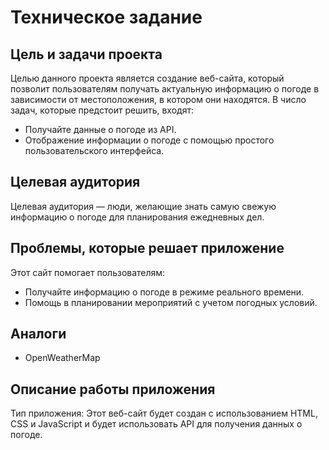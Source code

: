 # Техническое задание

## Цель и задачи проекта
Целью данного проекта является создание веб-сайта, который позволит пользователям получать актуальную информацию о погоде в зависимости от местоположения, в котором они находятся. В число задач, которые предстоит решить, входят:
- Получайте данные о погоде из API.
- Отображение информации о погоде с помощью простого пользовательского интерфейса.

## Целевая аудитория
Целевая аудитория — люди, желающие знать самую свежую информацию о погоде для планирования ежедневных дел.

## Проблемы, которые решает приложение
Этот сайт помогает пользователям:
- Получайте информацию о погоде в режиме реального времени.
- Помощь в планировании мероприятий с учетом погодных условий.

## Аналоги
- OpenWeatherMap

## Описание работы приложения
Тип приложения: Этот веб-сайт будет создан с использованием HTML, CSS и JavaScript и будет использовать API для получения данных о погоде.
